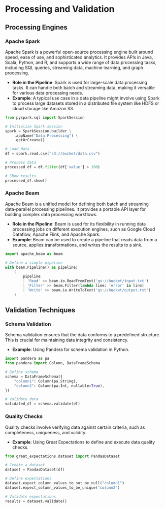 # Processing and Validation

## Processing Engines

### Apache Spark
Apache Spark is a powerful open-source processing engine built around speed, ease of use, and sophisticated analytics. It provides APIs in Java, Scala, Python, and R, and supports a wide range of data processing tasks, including SQL queries, streaming data, machine learning, and graph processing.

- **Role in the Pipeline**: Spark is used for large-scale data processing tasks. It can handle both batch and streaming data, making it versatile for various data processing needs.
- **Example**: A typical use case in a data pipeline might involve using Spark to process large datasets stored in a distributed file system like HDFS or cloud storage like Amazon S3.

```python
from pyspark.sql import SparkSession

# Initialize Spark session
spark = SparkSession.builder \
    .appName("Data Processing") \
    .getOrCreate()

# Load data
df = spark.read.csv("s3://bucket/data.csv")

# Process data
processed_df = df.filter(df['value'] > 100)

# Show results
processed_df.show()
```

### Apache Beam
Apache Beam is a unified model for defining both batch and streaming data-parallel processing pipelines. It provides a portable API layer for building complex data processing workflows.

- **Role in the Pipeline**: Beam is used for its flexibility in running data processing jobs on different execution engines, such as Google Cloud Dataflow, Apache Flink, and Apache Spark.
- **Example**: Beam can be used to create a pipeline that reads data from a source, applies transformations, and writes the results to a sink.

```python
import apache_beam as beam

# Define a simple pipeline
with beam.Pipeline() as pipeline:
    (
        pipeline
        | 'Read' >> beam.io.ReadFromText('gs://bucket/input.txt')
        | 'Filter' >> beam.Filter(lambda line: 'error' in line)
        | 'Write' >> beam.io.WriteToText('gs://bucket/output.txt')
    )
```

## Validation Techniques

### Schema Validation
Schema validation ensures that the data conforms to a predefined structure. This is crucial for maintaining data integrity and consistency.

- **Example**: Using Pandera for schema validation in Python.

```python
import pandera as pa
from pandera import Column, DataFrameSchema

# Define schema
schema = DataFrameSchema({
    "column1": Column(pa.String),
    "column2": Column(pa.Int, nullable=True),
})

# Validate data
validated_df = schema.validate(df)
```

### Quality Checks
Quality checks involve verifying data against certain criteria, such as completeness, uniqueness, and validity.

- **Example**: Using Great Expectations to define and execute data quality checks.

```python
from great_expectations.dataset import PandasDataset

# Create a dataset
dataset = PandasDataset(df)

# Define expectations
dataset.expect_column_values_to_not_be_null("column1")
dataset.expect_column_values_to_be_unique("column2")

# Validate expectations
results = dataset.validate()
```

 